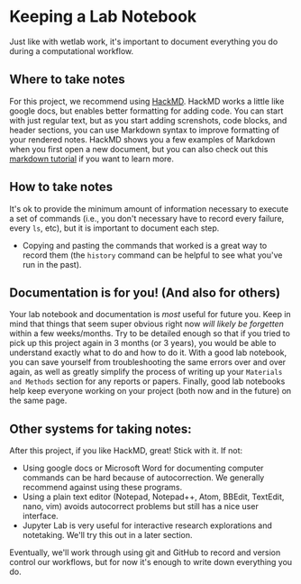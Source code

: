 # Keeping a Lab Notebook

Just like with wetlab work, it's important to document everything you do during a computational workflow. 

## Where to take notes

For this project, we recommend using [HackMD](https://hackmd.io/?nav=overview).
HackMD works a little like google docs, but enables better formatting for adding code.
You can start with just regular text, but as you start adding screnshots, code blocks, and header sections, you can use Markdown syntax to improve formatting of your rendered notes.
HackMD shows you a few examples of Markdown when you first open a new document, but you can also check out this [markdown tutorial](https://www.markdowntutorial.com/) if you want to learn more.

## How to take notes

It's ok to provide the minimum amount of information necessary to execute a set of commands (i.e., you don't necessary have to record every failure, every `ls`, etc), but it is important to document each step.
+ Copying and pasting the commands that worked is a great way to record them (the `history` command can be helpful to see what you've run in the past).


## Documentation is for you! (And also for others)

Your lab notebook and documentation is *most* useful for future you.
Keep in mind that things that seem super obvious right now *will likely be forgetten* within a few weeks/months.
Try to be detailed enough so that if you tried to pick up this project again in 3 months (or 3 years), you would be able to understand exactly what to do and how to do it.
With a good lab notebook, you can save yourself from troubleshooting the same errors over and over again, as well as greatly simplify the process of writing up your `Materials and Methods` section for any reports or papers.
Finally, good lab notebooks help keep everyone working on your project (both now and in the future) on the same page.

## Other systems for taking notes: 

After this project, if you like HackMD, great! Stick with it. If not:

  + Using google docs or Microsoft Word for documenting computer commands can be hard because of autocorrection. We generally recommend against using these programs.
  + Using a plain text editor (Notepad, Notepad++, Atom, BBEdit, TextEdit, nano, vim) avoids autocorrect problems but still has a nice user interface.
  + Jupyter Lab is very useful for interactive research explorations and notetaking. We'll try this out in a later section.


Eventually, we'll work through using git and GitHub to record and version control our workflows, but for now it's enough to write down everything you do.
